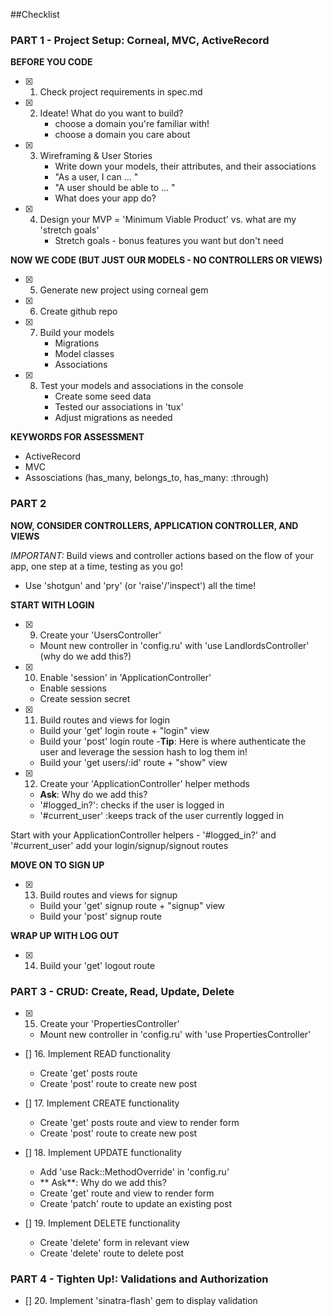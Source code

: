 ##Checklist

### PART 1 - Project Setup: Corneal, MVC, ActiveRecord

**BEFORE YOU CODE**
- [x] 1. Check project requirements in spec.md
- [x] 2. Ideate! What do you want to build?
     - choose a domain you're familiar with!
     - choose a domain you care about
- [x] 3. Wireframing & User Stories
     - Write down your models, their attributes, and their associations
     - "As a user, I can ... "
     - "A user should be able to ... "
     - What does your app do?
- [x] 4. Design your MVP = 'Minimum Viable Product' vs. what are my 'stretch goals'
     - Stretch goals - bonus features you want but don't need

**NOW WE CODE (BUT JUST OUR MODELS - NO CONTROLLERS OR VIEWS)**

- [x] 5. Generate new project using corneal gem
- [x] 6. Create github repo
- [x] 7. Build your models
     - Migrations
     - Model classes
     - Associations
- [x] 8. Test your models and associations in the console
     - Create some seed data
     - Tested our associations in 'tux'
     - Adjust migrations as needed

**KEYWORDS FOR ASSESSMENT**
- ActiveRecord
- MVC
- Assosciations (has_many, belongs_to, has_many: :through)


### PART 2

**NOW, CONSIDER CONTROLLERS, APPLICATION CONTROLLER, AND VIEWS**

*IMPORTANT:* Build views and controller actions based on the flow of your app, one step at a time, testing as you go!

- Use 'shotgun' and 'pry' (or 'raise'/'inspect') all the time!

**START WITH LOGIN**

- [x] 9. Create your 'UsersController'
   - Mount new controller in 'config.ru' with 'use LandlordsController' (why do we add this?) 

- [x] 10. Enable 'session' in 'ApplicationController'
   - Enable sessions
   - Create session secret



- [x] 11. Build routes and views for login
    - Build your 'get' login route + "login" view
    - Build your 'post' login route
         -**Tip**: Here is where authenticate the user and leverage the session hash to log them in!
    - Build your 'get users/:id' route + "show" view

- [x] 12. Create your 'ApplicationController' helper methods
   - **Ask**: Why do we add this?
   - '#logged_in?': checks if the user is logged in
   - '#current_user' :keeps track of the user currently logged in

 Start with your ApplicationController helpers - '#logged_in?' and '#current_user'
add your login/signup/signout routes 

**MOVE ON TO SIGN UP**
- [x] 13. Build routes and views for signup
    - Build your 'get' signup route + "signup" view
    - Build your 'post' signup route

**WRAP UP WITH LOG OUT**
- [x] 14. Build your 'get' logout route

### PART 3 - CRUD: Create, Read, Update, Delete

- [x] 15. Create your 'PropertiesController'
   - Mount new controller in 'config.ru' with 'use PropertiesController'
 

- [] 16. Implement READ functionality
   - Create 'get' posts route
   - Create 'post' route to create new post

- [] 17. Implement CREATE functionality
   - Create 'get' posts route and view to render form
   - Create 'post' route to create new post

- [] 18. Implement UPDATE functionality
   - Add 'use Rack::MethodOverride' in 'config.ru'
   - ** Ask**: Why do we add this?
   - Create 'get' route and view to render form
   - Create 'patch' route to update an existing post

- [] 19. Implement DELETE functionality
   - Create 'delete' form in relevant view
   - Create 'delete' route to delete post


### PART 4 - Tighten Up!: Validations and Authorization

 - [] 20. Implement 'sinatra-flash' gem to display validation

   

